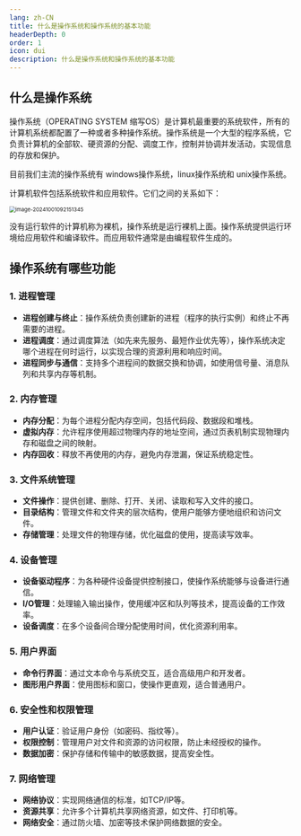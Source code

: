 ```yaml
---
lang: zh-CN
title: 什么是操作系统和操作系统的基本功能
headerDepth: 0
order: 1
icon: dui
description: 什么是操作系统和操作系统的基本功能
---
```


## 什么是操作系统



操作系统（OPERATING SYSTEM 缩写OS）是计算机最重要的系统软件，所有的计算机系统都配置了一种或者多种操作系统。操作系统是一个大型的程序系统，它负责计算机的全部软、硬资源的分配、调度工作，控制并协调并发活动，实现信息的存放和保护。 

目前我们主流的操作系统有 windows操作系统，linux操作系统和 unix操作系统。

计算机软件包括系统软件和应用软件。它们之间的关系如下：

<img src="https://static-1254191423.cos.ap-shanghai.myqcloud.com/img/2024/10/1/image-20241001092151345.png" alt="image-20241001092151345" style="zoom:67%;" />

没有运行软件的计算机称为裸机，操作系统是运行裸机上面。操作系统提供运行环境给应用软件和编译软件。而应用软件通常是由编程软件生成的。


## 操作系统有哪些功能

### 1. 进程管理
- **进程创建与终止**：操作系统负责创建新的进程（程序的执行实例）和终止不再需要的进程。
- **进程调度**：通过调度算法（如先来先服务、最短作业优先等），操作系统决定哪个进程在何时运行，以实现合理的资源利用和响应时间。
- **进程同步与通信**：支持多个进程间的数据交换和协调，如使用信号量、消息队列和共享内存等机制。

### 2. 内存管理
- **内存分配**：为每个进程分配内存空间，包括代码段、数据段和堆栈。
- **虚拟内存**：允许程序使用超过物理内存的地址空间，通过页表机制实现物理内存和磁盘之间的映射。
- **内存回收**：释放不再使用的内存，避免内存泄漏，保证系统稳定性。

### 3. 文件系统管理
- **文件操作**：提供创建、删除、打开、关闭、读取和写入文件的接口。
- **目录结构**：管理文件和文件夹的层次结构，使用户能够方便地组织和访问文件。
- **存储管理**：处理文件的物理存储，优化磁盘的使用，提高读写效率。

### 4. 设备管理
- **设备驱动程序**：为各种硬件设备提供控制接口，使操作系统能够与设备进行通信。
- **I/O管理**：处理输入输出操作，使用缓冲区和队列等技术，提高设备的工作效率。
- **设备调度**：在多个设备间合理分配使用时间，优化资源利用率。

### 5. 用户界面
- **命令行界面**：通过文本命令与系统交互，适合高级用户和开发者。
- **图形用户界面**：使用图标和窗口，使操作更直观，适合普通用户。

### 6. 安全性和权限管理
- **用户认证**：验证用户身份（如密码、指纹等）。
- **权限控制**：管理用户对文件和资源的访问权限，防止未经授权的操作。
- **数据加密**：保护存储和传输中的敏感数据，提高安全性。

### 7. 网络管理
- **网络协议**：实现网络通信的标准，如TCP/IP等。
- **资源共享**：允许多个计算机共享网络资源，如文件、打印机等。
- **网络安全**：通过防火墙、加密等技术保护网络数据的安全。



